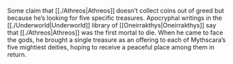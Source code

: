 Some claim that [[./Athreos|Athreos]] doesn’t collect coins out of greed but because he’s looking for five specific treasures. Apocryphal writings in the [[./Underworld|Underworld]] library of [[Oneirrakthys|Oneirrakthys]] say that [[./Athreos|Athreos]] was the first mortal to die. When he came to face the gods, he brought a single treasure as an offering to each of Mythscara’s five mightiest deities, hoping to receive a peaceful place among them in return.